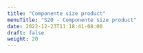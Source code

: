 ```yaml
---
title: "Componente size product"
menuTitle: "S20 - Componente size product"
date: 2022-12-23T11:18:41-08:00
draft: false
weight: 20
---
```


